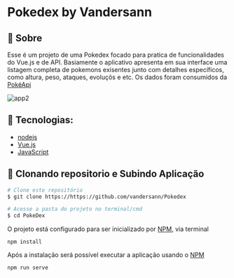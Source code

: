 # Pokedex by Vandersann

## 🔎 Sobre
Esse é um projeto de uma Pokedex focado para pratica de funcionalidades do Vue.js e de API.
Basiamente o aplicativo apresenta em sua interface uma listagem completa de pokemons exisentes junto com detalhes
específicos, como altura, peso, ataques, evoluçõs e etc. Os dados foram consumidos da [PokéApi](https://pokeapi.co/)

![app2](https://user-images.githubusercontent.com/65673565/163481449-aef38c4b-ba00-46c6-805c-38f732d69b76.gif)

## 🔨 Tecnologias:

- [nodejs](https://nodejs.org/)
- [Vue.js](https://v2.vuejs.org/)
- [JavaScript](https://www.javascript.com/)

## 🤘 Clonando repositorio e Subindo Aplicação

```bash
# Clone este repositório
$ git clone https://https://github.com/vandersann/Pokedex

# Acesse a pasta do projeto no terminal/cmd
$ cd PokeDex
```

O projeto está configurado para ser inicializado por [NPM](https://www.npmjs.com/), via terminal

```shell
npm install
```

Após a instalação será possível executar a aplicação usando o [NPM](https://www.npmjs.com/)

```shell
npm run serve
```


